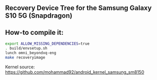 ## Recovery Device Tree for the Samsung Galaxy S10 5G (Snapdragon)

## How-to compile it:

```sh
export ALLOW_MISSING_DEPENDENCIES=true
. build/envsetup.sh
lunch omni_beyondxq-eng
make recoveryimage
```

Kernel source:
https://github.com/mohammad92/android_kernel_samsung_sm8150
